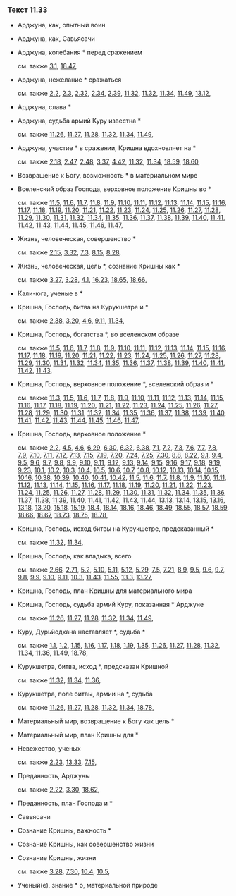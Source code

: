 ### Текст 11.33
	
- Арджуна, как, опытный воин

	
- Арджуна, как, Савьясачи

	
- Арджуна, колебания \* перед сражением

	см. также  [3.1](../03/0301.md),  [18.47](../18/1847.md), 
	
- Арджуна, нежелание \* сражаться

	см. также  [2.2](../02/0202.md),  [2.3](../02/0203.md),  [2.32](../02/0232.md),  [2.34](../02/0234.md),  [2.39](../02/0239.md),  [11.32](../11/1132.md),  [11.32](../11/1132.md),  [11.34](../11/1134.md),  [11.49](../11/1149.md),  [13.12](../13/1312.md), 
	
- Арджуна, слава \*

	
- Арджуна, судьба армий Куру известна \*

	см. также  [11.26](../11/1126.md),  [11.27](../11/1127.md),  [11.28](../11/1128.md),  [11.32](../11/1132.md),  [11.34](../11/1134.md),  [11.49](../11/1149.md), 
	
- Арджуна, участие \* в сражении, Кришна вдохновляет на \*

	см. также  [2.18](../02/0218.md),  [2.47](../02/0247.md),  [2.48](../02/0248.md),  [3.37](../03/0337.md),  [4.42](../04/0442.md),  [11.32](../11/1132.md),  [11.34](../11/1134.md),  [18.59](../18/1859.md),  [18.60](../18/1860.md), 
	
- Возвращение к Богу, возможность \* в материальном мире

	
- Вселенский образ Господа, верховное положение Кришны во \*

	см. также  [11.5](../11/1105.md),  [11.6](../11/1106.md),  [11.7](../11/1107.md),  [11.8](../11/1108.md),  [11.9](../11/1109.md),  [11.10](../11/1110.md),  [11.11](../11/1111.md),  [11.12](../11/1112.md),  [11.13](../11/1113.md),  [11.14](../11/1114.md),  [11.15](../11/1115.md),  [11.16](../11/1116.md),  [11.17](../11/1117.md),  [11.18](../11/1118.md),  [11.19](../11/1119.md),  [11.20](../11/1120.md),  [11.21](../11/1121.md),  [11.22](../11/1122.md),  [11.23](../11/1123.md),  [11.24](../11/1124.md),  [11.25](../11/1125.md),  [11.26](../11/1126.md),  [11.27](../11/1127.md),  [11.28](../11/1128.md),  [11.29](../11/1129.md),  [11.30](../11/1130.md),  [11.31](../11/1131.md),  [11.32](../11/1132.md),  [11.34](../11/1134.md),  [11.35](../11/1135.md),  [11.36](../11/1136.md),  [11.37](../11/1137.md),  [11.38](../11/1138.md),  [11.39](../11/1139.md),  [11.40](../11/1140.md),  [11.41](../11/1141.md),  [11.42](../11/1142.md),  [11.43](../11/1143.md),  [11.44](../11/1144.md),  [11.45](../11/1145.md),  [11.46](../11/1146.md),  [11.47](../11/1147.md), 
	
- Жизнь, человеческая, совершенство \*

	см. также  [2.15](../02/0215.md),  [3.32](../03/0332.md),  [7.3](../07/0703.md),  [8.15](../08/0815.md),  [8.28](../08/0828.md), 
	
- Жизнь, человеческая, цель \*, сознание Кришны как \*

	см. также  [3.27](../03/0327.md),  [3.28](../03/0328.md),  [4.1](../04/0401.md),  [16.23](../16/1623.md),  [18.65](../18/1865.md),  [18.66](../18/1866.md), 
	
- Кали-юга, ученые в \*

	
- Кришна, Господь, битва на Курукшетре и \*

	см. также  [2.38](../02/0238.md),  [3.20](../03/0320.md),  [4.6](../04/0406.md),  [9.11](../09/0911.md),  [11.34](../11/1134.md), 
	
- Кришна, Господь, богатства \*, во вселенском образе

	см. также  [11.5](../11/1105.md),  [11.6](../11/1106.md),  [11.7](../11/1107.md),  [11.8](../11/1108.md),  [11.9](../11/1109.md),  [11.10](../11/1110.md),  [11.11](../11/1111.md),  [11.12](../11/1112.md),  [11.13](../11/1113.md),  [11.14](../11/1114.md),  [11.15](../11/1115.md),  [11.16](../11/1116.md),  [11.17](../11/1117.md),  [11.18](../11/1118.md),  [11.19](../11/1119.md),  [11.20](../11/1120.md),  [11.21](../11/1121.md),  [11.22](../11/1122.md),  [11.23](../11/1123.md),  [11.24](../11/1124.md),  [11.25](../11/1125.md),  [11.26](../11/1126.md),  [11.27](../11/1127.md),  [11.28](../11/1128.md),  [11.29](../11/1129.md),  [11.30](../11/1130.md),  [11.31](../11/1131.md),  [11.32](../11/1132.md),  [11.34](../11/1134.md),  [11.35](../11/1135.md),  [11.36](../11/1136.md),  [11.37](../11/1137.md),  [11.38](../11/1138.md),  [11.39](../11/1139.md),  [11.40](../11/1140.md),  [11.41](../11/1141.md),  [11.42](../11/1142.md),  [11.43](../11/1143.md), 
	
- Кришна, Господь, верховное положение \*, вселенский образ и \*

	см. также  [11.3](../11/1103.md),  [11.5](../11/1105.md),  [11.6](../11/1106.md),  [11.7](../11/1107.md),  [11.8](../11/1108.md),  [11.9](../11/1109.md),  [11.10](../11/1110.md),  [11.11](../11/1111.md),  [11.12](../11/1112.md),  [11.13](../11/1113.md),  [11.14](../11/1114.md),  [11.15](../11/1115.md),  [11.16](../11/1116.md),  [11.17](../11/1117.md),  [11.18](../11/1118.md),  [11.19](../11/1119.md),  [11.20](../11/1120.md),  [11.21](../11/1121.md),  [11.22](../11/1122.md),  [11.23](../11/1123.md),  [11.24](../11/1124.md),  [11.25](../11/1125.md),  [11.26](../11/1126.md),  [11.27](../11/1127.md),  [11.28](../11/1128.md),  [11.29](../11/1129.md),  [11.30](../11/1130.md),  [11.31](../11/1131.md),  [11.32](../11/1132.md),  [11.34](../11/1134.md),  [11.35](../11/1135.md),  [11.36](../11/1136.md),  [11.37](../11/1137.md),  [11.38](../11/1138.md),  [11.39](../11/1139.md),  [11.40](../11/1140.md),  [11.41](../11/1141.md),  [11.42](../11/1142.md),  [11.43](../11/1143.md),  [11.44](../11/1144.md),  [11.45](../11/1145.md),  [11.46](../11/1146.md),  [11.47](../11/1147.md), 
	
- Кришна, Господь, верховное положение \*

	см. также  [2.2](../02/0202.md),  [4.5](../04/0405.md),  [4.6](../04/0406.md),  [6.29](../06/0629.md),  [6.30](../06/0630.md),  [6.32](../06/0632.md),  [6.38](../06/0638.md),  [7.1](../07/0701.md),  [7.2](../07/0702.md),  [7.3](../07/0703.md),  [7.6](../07/0706.md),  [7.7](../07/0707.md),  [7.8](../07/0708.md),  [7.9](../07/0709.md),  [7.10](../07/0710.md),  [7.11](../07/0711.md),  [7.12](../07/0712.md),  [7.13](../07/0713.md),  [7.15](../07/0715.md),  [7.19](../07/0719.md),  [7.20](../07/0720.md),  [7.24](../07/0724.md),  [7.25](../07/0725.md),  [7.30](../07/0730.md),  [8.8](../08/0808.md),  [8.22](../08/0822.md),  [9.1](../09/0901.md),  [9.4](../09/0904.md),  [9.5](../09/0905.md),  [9.6](../09/0906.md),  [9.7](../09/0907.md),  [9.8](../09/0908.md),  [9.9](../09/0909.md),  [9.10](../09/0910.md),  [9.11](../09/0911.md),  [9.12](../09/0912.md),  [9.13](../09/0913.md),  [9.14](../09/0914.md),  [9.15](../09/0915.md),  [9.16](../09/0916.md),  [9.17](../09/0917.md),  [9.18](../09/0918.md),  [9.19](../09/0919.md),  [9.23](../09/0923.md),  [10.1](../10/1001.md),  [10.2](../10/1002.md),  [10.3](../10/1003.md),  [10.4](../10/1004.md),  [10.5](../10/1005.md),  [10.6](../10/1006.md),  [10.7](../10/1007.md),  [10.8](../10/1008.md),  [10.12](../10/1012.md),  [10.13](../10/1013.md),  [10.14](../10/1014.md),  [10.15](../10/1015.md),  [10.16](../10/1016.md),  [10.38](../10/1038.md),  [10.39](../10/1039.md),  [10.40](../10/1040.md),  [10.41](../10/1041.md),  [10.42](../10/1042.md),  [11.5](../11/1105.md),  [11.6](../11/1106.md),  [11.7](../11/1107.md),  [11.8](../11/1108.md),  [11.9](../11/1109.md),  [11.10](../11/1110.md),  [11.11](../11/1111.md),  [11.12](../11/1112.md),  [11.13](../11/1113.md),  [11.14](../11/1114.md),  [11.15](../11/1115.md),  [11.16](../11/1116.md),  [11.17](../11/1117.md),  [11.18](../11/1118.md),  [11.19](../11/1119.md),  [11.20](../11/1120.md),  [11.21](../11/1121.md),  [11.22](../11/1122.md),  [11.23](../11/1123.md),  [11.24](../11/1124.md),  [11.25](../11/1125.md),  [11.26](../11/1126.md),  [11.27](../11/1127.md),  [11.28](../11/1128.md),  [11.29](../11/1129.md),  [11.30](../11/1130.md),  [11.31](../11/1131.md),  [11.32](../11/1132.md),  [11.34](../11/1134.md),  [11.35](../11/1135.md),  [11.36](../11/1136.md),  [11.37](../11/1137.md),  [11.38](../11/1138.md),  [11.39](../11/1139.md),  [11.40](../11/1140.md),  [11.41](../11/1141.md),  [11.42](../11/1142.md),  [11.43](../11/1143.md),  [11.44](../11/1144.md),  [13.13](../13/1313.md),  [13.14](../13/1314.md),  [13.15](../13/1315.md),  [13.16](../13/1316.md),  [13.18](../13/1318.md),  [13.20](../13/1320.md),  [15.18](../15/1518.md),  [15.19](../15/1519.md),  [18.4](../18/1804.md),  [18.14](../18/1814.md),  [18.16](../18/1816.md),  [18.46](../18/1846.md),  [18.49](../18/1849.md),  [18.55](../18/1855.md),  [18.57](../18/1857.md),  [18.59](../18/1859.md),  [18.66](../18/1866.md),  [18.67](../18/1867.md),  [18.73](../18/1873.md),  [18.75](../18/1875.md),  [18.78](../18/1878.md), 
	
- Кришна, Господь, исход битвы на Курукшетре, предсказанный \*

	см. также  [11.32](../11/1132.md),  [11.34](../11/1134.md), 
	
- Кришна, Господь, как владыка, всего

	см. также  [2.66](../02/0266.md),  [2.71](../02/0271.md),  [5.2](../05/0502.md),  [5.10](../05/0510.md),  [5.11](../05/0511.md),  [5.12](../05/0512.md),  [5.29](../05/0529.md),  [7.5](../07/0705.md),  [7.21](../07/0721.md),  [8.9](../08/0809.md),  [9.5](../09/0905.md),  [9.6](../09/0906.md),  [9.7](../09/0907.md),  [9.8](../09/0908.md),  [9.9](../09/0909.md),  [9.10](../09/0910.md),  [9.11](../09/0911.md),  [10.3](../10/1003.md),  [11.43](../11/1143.md),  [11.55](../11/1155.md),  [13.3](../13/1303.md),  [13.27](../13/1327.md), 
	
- Кришна, Господь, план Кришны для материального мира

	
- Кришна, Господь, судьба армий Куру, показанная \* Арджуне

	см. также  [11.26](../11/1126.md),  [11.27](../11/1127.md),  [11.28](../11/1128.md),  [11.32](../11/1132.md),  [11.34](../11/1134.md),  [11.49](../11/1149.md), 
	
- Куру, Дурьйодхана наставляет \*, судьба \*

	см. также  [1.1](../01/0101.md),  [1.2](../01/0102.md),  [1.15](../01/0115.md),  [1.16](../01/0116.md),  [1.17](../01/0117.md),  [1.18](../01/0118.md),  [1.19](../01/0119.md),  [1.35](../01/0135.md),  [11.26](../11/1126.md),  [11.27](../11/1127.md),  [11.28](../11/1128.md),  [11.32](../11/1132.md),  [11.34](../11/1134.md),  [11.36](../11/1136.md),  [11.49](../11/1149.md),  [18.78](../18/1878.md), 
	
- Курукшетра, битва, исход \*, предсказан Кришной

	см. также  [11.32](../11/1132.md),  [11.34](../11/1134.md),  [11.36](../11/1136.md), 
	
- Курукшетра, поле битвы, армии на \*, судьба

	см. также  [11.26](../11/1126.md),  [11.27](../11/1127.md),  [11.28](../11/1128.md),  [11.32](../11/1132.md),  [11.34](../11/1134.md),  [18.78](../18/1878.md), 
	
- Материальный мир, возвращение к Богу как цель \*

	
- Материальный мир, план Кришны для \*

	
- Невежество, ученых

	см. также  [2.23](../02/0223.md),  [13.33](../13/1333.md),  [7.15](../07/0715.md), 
	
- Преданность, Арджуны

	см. также  [2.22](../02/0222.md),  [3.30](../03/0330.md),  [18.62](../18/1862.md), 
	
- Преданность, план Господа и \*

	
- Савьясачи

	
- Сознание Кришны, важность \*

	
- Сознание Кришны, как совершенство жизни

	
- Сознание Кришны, жизни

	см. также  [3.28](../03/0328.md),  [7.30](../07/0730.md),  [10.4](../10/1004.md),  [10.5](../10/1005.md), 
	
- Ученый(е), знание \* о, материальной природе


